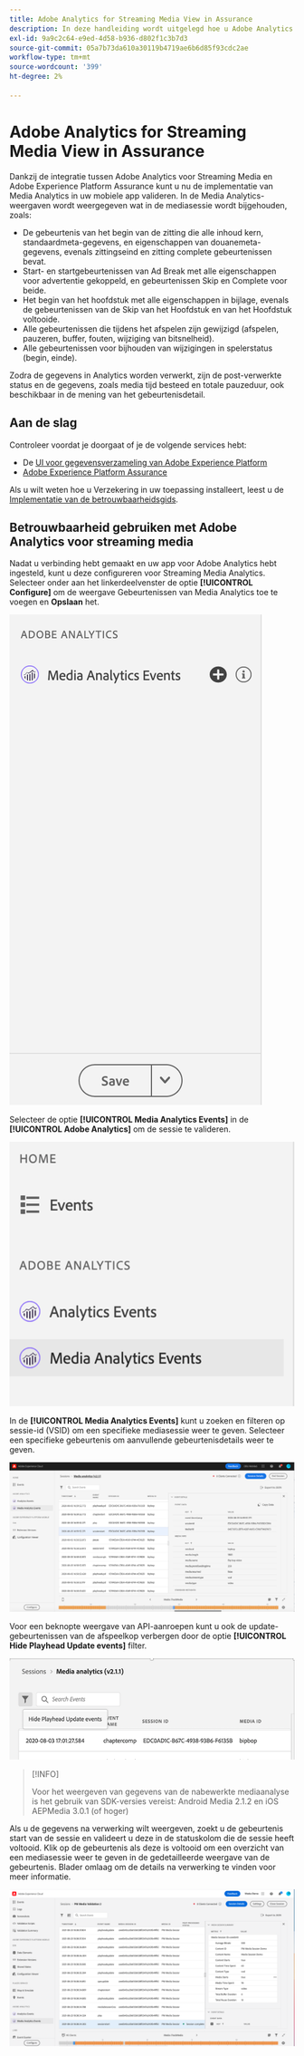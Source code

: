 ```yaml
---
title: Adobe Analytics for Streaming Media View in Assurance
description: In deze handleiding wordt uitgelegd hoe u Adobe Analytics kunt gebruiken voor het streamen van media met Adobe Experience Platform Assurance.
exl-id: 9a9c2c64-e9ed-4d58-b936-d802f1c3b7d3
source-git-commit: 05a7b73da610a30119b4719ae6b6d85f93cdc2ae
workflow-type: tm+mt
source-wordcount: '399'
ht-degree: 2%

---
```


# Adobe Analytics for Streaming Media View in Assurance

Dankzij de integratie tussen Adobe Analytics voor Streaming Media en Adobe Experience Platform Assurance kunt u nu de implementatie van Media Analytics in uw mobiele app valideren. In de Media Analytics-weergaven wordt weergegeven wat in de mediasessie wordt bijgehouden, zoals:

- De gebeurtenis van het begin van de zitting die alle inhoud kern, standaardmeta-gegevens, en eigenschappen van douanemeta-gegevens, evenals zittingseind en zitting complete gebeurtenissen bevat.
- Start- en startgebeurtenissen van Ad Break met alle eigenschappen voor advertentie gekoppeld, en gebeurtenissen Skip en Complete voor beide.
- Het begin van het hoofdstuk met alle eigenschappen in bijlage, evenals de gebeurtenissen van de Skip van het Hoofdstuk en van het Hoofdstuk voltooide.
- Alle gebeurtenissen die tijdens het afspelen zijn gewijzigd (afspelen, pauzeren, buffer, fouten, wijziging van bitsnelheid).
- Alle gebeurtenissen voor bijhouden van wijzigingen in spelerstatus (begin, einde).

Zodra de gegevens in Analytics worden verwerkt, zijn de post-verwerkte status en de gegevens, zoals media tijd besteed en totale pauzeduur, ook beschikbaar in de mening van het gebeurtenisdetail.

## Aan de slag

Controleer voordat je doorgaat of je de volgende services hebt:

- De [UI voor gegevensverzameling van Adobe Experience Platform](https://experience.adobe.com/#/data-collection/)
- [Adobe Experience Platform Assurance](https://experience.adobe.com/assurance)

Als u wilt weten hoe u Verzekering in uw toepassing installeert, leest u de [Implementatie van de betrouwbaarheidsgids](../tutorials/implement-assurance.md).

## Betrouwbaarheid gebruiken met Adobe Analytics voor streaming media

Nadat u verbinding hebt gemaakt en uw app voor Adobe Analytics hebt ingesteld, kunt u deze configureren voor Streaming Media Analytics. Selecteer onder aan het linkerdeelvenster de optie **[!UICONTROL Configure]** om de weergave Gebeurtenissen van Media Analytics toe te voegen en **Opslaan** het.

![Configureren](./images/adobe-analytics-streaming-media/configure.png)

Selecteer de optie **[!UICONTROL Media Analytics Events]** in de **[!UICONTROL Adobe Analytics]** om de sessie te valideren.

![Selecteer](./images/adobe-analytics-streaming-media/select.png)

In de **[!UICONTROL Media Analytics Events]** kunt u zoeken en filteren op sessie-id (VSID) om een specifieke mediasessie weer te geven. Selecteer een specifieke gebeurtenis om aanvullende gebeurtenisdetails weer te geven.

![Mediagebeurtenissen](./images/adobe-analytics-streaming-media/media-events.png)

Voor een beknopte weergave van API-aanroepen kunt u ook de update-gebeurtenissen van de afspeelkop verbergen door de optie **[!UICONTROL Hide Playhead Update events]** filter.

![Afspeelknop verbergen](./images/adobe-analytics-streaming-media/hide-playhead.png)

>[!INFO]
>
>Voor het weergeven van gegevens van de nabewerkte mediaanalyse is het gebruik van SDK-versies vereist: Android Media 2.1.2 en iOS AEPMedia 3.0.1 (of hoger)

Als u de gegevens na verwerking wilt weergeven, zoekt u de gebeurtenis start van de sessie en valideert u deze in de statuskolom die de sessie heeft voltooid. Klik op de gebeurtenis als deze is voltooid om een overzicht van een mediasessie weer te geven in de gedetailleerde weergave van de gebeurtenis. Blader omlaag om de details na verwerking te vinden voor meer informatie.

![Nabewerkte weergave](./images/adobe-analytics-streaming-media/post-processed-view.png)

